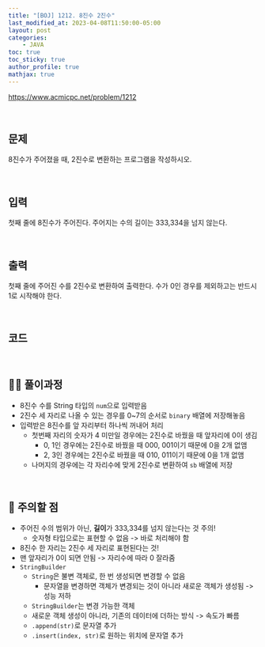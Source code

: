 ```yaml
---
title: "[BOJ] 1212. 8진수 2진수"
last_modified_at: 2023-04-08T11:50:00-05:00
layout: post
categories:
    - JAVA
toc: true
toc_sticky: true
author_profile: true
mathjax: true
---
```


<https://www.acmicpc.net/problem/1212>

<br>

## 문제

8진수가 주어졌을 때, 2진수로 변환하는 프로그램을 작성하시오.

<br>

## 입력

첫째 줄에 8진수가 주어진다. 주어지는 수의 길이는 333,334을 넘지 않는다.

<br>

## 출력

첫째 줄에 주어진 수를 2진수로 변환하여 출력한다. 수가 0인 경우를 제외하고는 반드시 1로 시작해야 한다.

<br>

## 코드

<script src="https://gist.github.com/bokyung124/956084ae999910d70766361fefdc9238.js"></script>

<br>

## 👩‍💻 풀이과정
- 8진수 수를 String 타입의 `num`으로 입력받음
- 2진수 세 자리로 나올 수 있는 경우를 0~7의 순서로 `binary` 배열에 저장해놓음
- 입력받은 8진수를 앞 자리부터 하나씩 꺼내어 처리
    - 첫번째 자리의 숫자가 4 미만일 경우에는 2진수로 바꿨을 때 앞자리에 0이 생김 
        - 0, 1인 경우에는 2진수로 바꿨을 때 000, 001이기 때문에 0을 2개 없앰
        - 2, 3인 경우에는 2진수로 바꿨을 때 010, 011이기 때문에 0을 1개 없앰
    - 나머지의 경우에는 각 자리수에 맞게 2진수로 변환하여 `sb` 배열에 저장

<br>

## 👀 주의할 점
- 주어진 수의 범위가 아닌, **길이**가 333,334를 넘지 않는다는 것 주의! 
    - 숫자형 타입으로는 표현할 수 없음 -> 바로 처리해야 함
- 8진수 한 자리는 2진수 세 자리로 표현된다는 것!
- 맨 앞자리가 0이 되면 안됨 -> 자리수에 따라 0 잘라줌
- `StringBuilder` 
    - `String`은 불변 객체로, 한 번 생성되면 변경할 수 없음
        - 문자열을 변경하면 객체가 변경되는 것이 아니라 새로운 객체가 생성됨 -> 성능 저하
    - `StringBuilder`는 변경 가능한 객체
    - 새로운 객체 생성이 아니라, 기존의 데이터에 더하는 방식 -> 속도가 빠름
    - `.append(str)`로 문자열 추가
    - `.insert(index, str)`로 원하는 위치에 문자열 추가